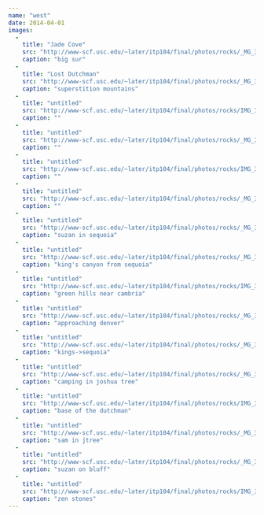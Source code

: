 ```yaml
---
name: "west"
date: 2014-04-01
images:
  -
    title: "Jade Cove"
    src: "http://www-scf.usc.edu/~later/itp104/final/photos/rocks/_MG_3445%20(2)013.jpg"
    caption: "big sur"
  -
    title: "Lost Dutchman"
    src: "http://www-scf.usc.edu/~later/itp104/final/photos/rocks/_MG_3297003.jpg"
    caption: "superstition mountains"
  -
    title: "untitled"
    src: "http://www-scf.usc.edu/~later/itp104/final/photos/rocks/IMG_3267016.jpg"
    caption: ""
  -
    title: "untitled"
    src: "http://www-scf.usc.edu/~later/itp104/final/photos/rocks/_MG_3301004.jpg"
    caption: ""
  -
    title: "untitled"
    src: "http://www-scf.usc.edu/~later/itp104/final/photos/rocks/IMG_3273017.jpg"
    caption: ""
  -
    title: "untitled"
    src: "http://www-scf.usc.edu/~later/itp104/final/photos/rocks/_MG_3295002.jpg"
    caption: ""
  -
    title: "untitled"
    src: "http://www-scf.usc.edu/~later/itp104/final/photos/rocks/_MG_3357008.jpg"
    caption: "suzan in sequoia"
  -
    title: "untitled"
    src: "http://www-scf.usc.edu/~later/itp104/final/photos/rocks/_MG_3416010.jpg"
    caption: "king's canyon from sequoia"
  -
    title: "untitled"
    src: "http://www-scf.usc.edu/~later/itp104/final/photos/rocks/IMG_3428020.jpg"
    caption: "green hills near cambria"
  -
    title: "untitled"
    src: "http://www-scf.usc.edu/~later/itp104/final/photos/rocks/_MG_3076001.jpg"
    caption: "approaching denver"
  -
    title: "untitled"
    src: "http://www-scf.usc.edu/~later/itp104/final/photos/rocks/_MG_3413009.jpg"
    caption: "kings->sequoia"
  -
    title: "untitled"
    src: "http://www-scf.usc.edu/~later/itp104/final/photos/rocks/_MG_3326006.jpg"
    caption: "camping in joshua tree"
  -
    title: "untitled"
    src: "http://www-scf.usc.edu/~later/itp104/final/photos/rocks/IMG_3276%20(2)018.jpg"
    caption: "base of the dutchman"
  -
    title: "untitled"
    src: "http://www-scf.usc.edu/~later/itp104/final/photos/rocks/_MG_3345007.jpg"
    caption: "sam in jtree"
  -
    title: "untitled"
    src: "http://www-scf.usc.edu/~later/itp104/final/photos/rocks/_MG_3458014.jpg"
    caption: "suzan on bluff"
  -
    title: "untitled"
    src: "http://www-scf.usc.edu/~later/itp104/final/photos/rocks/IMG_3331019.jpg"
    caption: "zen stones"
---
```

